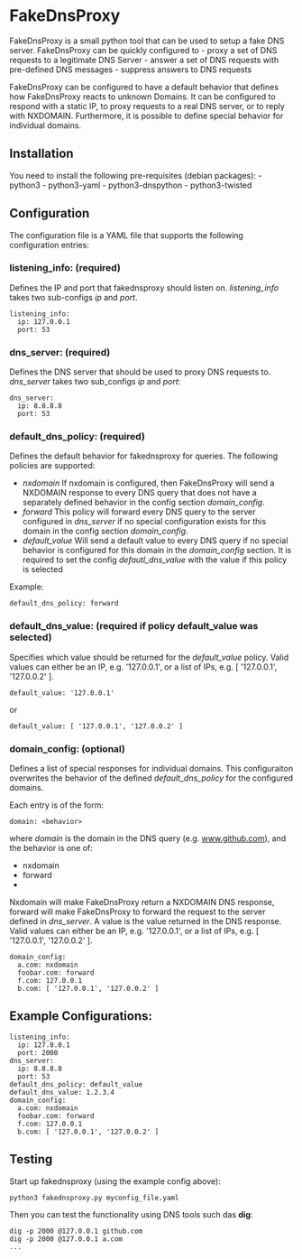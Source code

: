 FakeDnsProxy
============

FakeDnsProxy is a small python tool that can be used to setup a fake DNS server. 
FakeDnsProxy can be quickly configured to 
	- proxy a set of DNS requests to a legitimate DNS Server
	- answer a set of DNS requests with pre-defined DNS messages
	- suppress answers to DNS requests

FakeDnsProxy can be configured to have a default behavior that defines how
FakeDnsProxy reacts to unknown Domains. It can be configured to respond with
a static IP, to proxy requests to a real DNS server, or to reply with NXDOMAIN.
Furthermore, it is possible to define special behavior for individual domains.

Installation
------------

You need to install the following pre-requisites (debian packages):
	- python3
	- python3-yaml
	- python3-dnspython
	- python3-twisted

Configuration
-------------

The configuration file is a YAML file that supports the following configuration
entries:


### listening_info: (required)

Defines the IP and port that fakednsproxy should listen on. *listening_info*
takes two sub-configs *ip* and *port*.

    listening_info:
      ip: 127.0.0.1
      port: 53

### dns_server: (required)

Defines the DNS server that should be used to proxy DNS requests to. *dns_server*
takes two sub_configs *ip* and *port*:

    dns_server:
      ip: 8.8.8.8
      port: 53

### default_dns_policy: (required)

Defines the default behavior for fakednsproxy for queries. The following policies
are supported:

- *nxdomain*
  If nxdomain is configured, then FakeDnsProxy will send a NXDOMAIN response to 
  every DNS query that does not have a separately defined behavior in the config
  section *domain_config*.
- *forward*
  This policy will forward every DNS query to the server configured in *dns_server*
  if no special configuration exists for this domain in the config section
  *domain_config*.
- *default_value*
  Will send a default value to every DNS query if no special behavior is
  configured for this domain in the *domain_config* section. It is required
  to set the config *defautl_dns_value* with the value if this policy is 
  selected

Example:

    default_dns_policy: forward

### default_dns_value: (required if policy default_value was selected)

Specifies which value should be returned for the *default_value* policy. 
Valid values can either be an IP, e.g. '127.0.0.1', or a list of IPs, e.g.
[ '127.0.0.1', '127.0.0.2' ].

    default_value: '127.0.0.1'

or

    default_value: [ '127.0.0.1', '127.0.0.2' ]

### domain_config: (optional)

Defines a list of special responses for individual domains. This configuraiton
overwrites the behavior of the defined *default_dns_policy* for the configured
domains. 

Each entry is of the form:
 
    domain: <behavior>

where *domain* is the domain in the DNS query (e.g. www.github.com), and the 
behavior is one of:

- nxdomain
- forward
- <value>

Nxdomain will make FakeDnsProxy return a NXDOMAIN DNS response, forward will 
make FakeDnsProxy to forward the request to the server defined in *dns_server*.
A value is the value returned in the DNS response. Valid values can either be
an IP, e.g. '127.0.0.1', or a list of IPs, e.g. [ '127.0.0.1', '127.0.0.2' ].

    domain_config:
      a.com: nxdomain
      foobar.com: forward
      f.com: 127.0.0.1
      b.com: [ '127.0.0.1', '127.0.0.2' ]


Example Configurations:
-----------------------

    listening_info:
      ip: 127.0.0.1
      port: 2000
    dns_server:
      ip: 8.8.8.8
      port: 53
    default_dns_policy: default_value
    default_dns_value: 1.2.3.4
    domain_config:
      a.com: nxdomain
      foobar.com: forward
      f.com: 127.0.0.1
      b.com: [ '127.0.0.1', '127.0.0.2' ]

Testing
-------

Start up fakednsproxy (using the example config above):

    python3 fakednsproxy.py myconfig_file.yaml


Then you can test the functionality using DNS tools such das **dig**:

    dig -p 2000 @127.0.0.1 github.com
    dig -p 2000 @127.0.0.1 a.com
    ...


